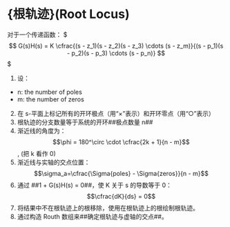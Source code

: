 # {根轨迹}(Root Locus)

对于一个传递函数：
$$$
G(s)H(s) = K \cfrac{(s - z_1)(s - z_2)(s - z_3) \cdots (s - z_m)}{(s - p_1)(s - p_2)(s - p_3) \cdots (s - p_n)}
$$$

1. 设：
  - n: the number of poles
  - m: the number of zeros
2. 在 s-平面上标记所有的开环极点（用“×”表示）和开环零点（用“○”表示）
3. 根轨迹的分支数量等于系统的开环##极点数量 n##
4. 渐近线的角度为：$$\phi = 180^\circ \cdot \cfrac{2k + 1}{n - m}$$, (把 k 看作 0)
5. 渐近线与实轴的交点位置：$$\sigma_a=\cfrac{\Sigma{poles} - \Sigma{zeros}}{n - m}$$
6. 通过 ##1 + G(s)H(s) = 0##，使 K 关于 s 的导数等于 0：$$\cfrac{dK}{ds} = 0$$
7. 将结果中不在根轨迹上的根移除，使用在根轨迹上的根绘制根轨迹。
8. 通过构造 Routh 数组来##确定根轨迹与虚轴的交点##。

